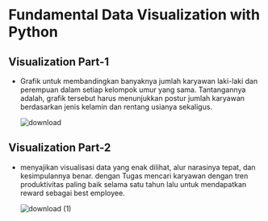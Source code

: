 # Fundamental Data Visualization with Python

## Visualization Part-1
- Grafik untuk membandingkan banyaknya jumlah karyawan laki-laki dan perempuan dalam setiap kelompok umur yang sama. Tantangannya adalah, grafik tersebut harus menunjukkan postur jumlah karyawan berdasarkan jenis kelamin dan rentang usianya sekaligus.
  
  ![download](https://github.com/usmarmanalu/Fundamental-Data-Visualization-with-Python/assets/81159532/9cf8063a-ddfd-4d57-9d4b-2efa8c322a16)

## Visualization Part-2
- menyajikan visualisasi data yang enak dilihat, alur narasinya tepat, dan kesimpulannya benar. dengan Tugas mencari karyawan dengan tren produktivitas paling baik selama satu tahun lalu untuk mendapatkan reward sebagai best employee.

  ![download (1)](https://github.com/usmarmanalu/Fundamental-Data-Visualization-with-Python/assets/81159532/9e2f94e4-4299-4185-8d93-a6dd0baf7e2c)

